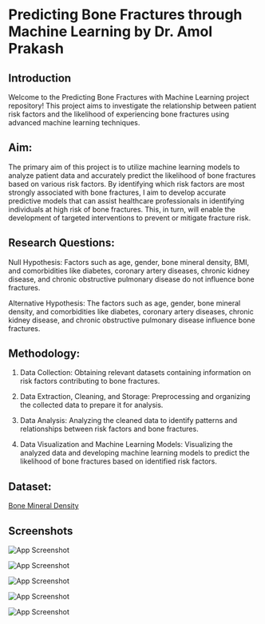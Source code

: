 # Predicting Bone Fractures through Machine Learning by Dr. Amol Prakash

## Introduction
Welcome to the Predicting Bone Fractures with Machine Learning project repository! This project aims to investigate the relationship between patient risk factors and the likelihood of experiencing bone fractures using advanced machine learning techniques.

## Aim:
The primary aim of this project is to utilize machine learning models to analyze patient data and accurately predict the likelihood of bone fractures based on various risk factors. By identifying which risk factors are most strongly associated with bone fractures, I aim to develop accurate predictive models that can assist healthcare professionals in identifying individuals at high risk of bone fractures. This, in turn, will enable the development of targeted interventions to prevent or mitigate fracture risk.

## Research Questions:

Null Hypothesis: Factors such as age, gender, bone mineral density, BMI, and comorbidities like diabetes, coronary artery diseases, chronic kidney disease, and chronic obstructive pulmonary disease do not influence bone fractures.

Alternative Hypothesis: The factors such as age, gender, bone mineral density, and comorbidities like diabetes, coronary artery diseases, chronic kidney disease, and chronic obstructive pulmonary disease influence bone fractures.

## Methodology:
1. Data Collection: 
Obtaining relevant datasets containing information on risk factors contributing to bone fractures.

2. Data Extraction, Cleaning, and Storage: 
Preprocessing and organizing the collected data to prepare it for analysis.

3. Data Analysis: 
Analyzing the cleaned data to identify patterns and relationships between risk factors and bone fractures.

4. Data Visualization and Machine Learning Models: 
Visualizing the analyzed data and developing machine learning models to predict the likelihood of bone fractures based on identified risk factors.

## Dataset:
[Bone Mineral Density](https://www.kaggle.com/datasets/jehanbhathena/bone-mineral-density)



## Screenshots

![App Screenshot](https://github.com/dramolprakash/Predicting-Bone-Fractures-through-Machine-Learning-by-Dr.Amol-Prakash/assets/18162205/88313214-abb8-4103-bf13-bf9bf0868eff)

![App Screenshot](https://github.com/dramolprakash/Predicting-Bone-Fractures-through-Machine-Learning-by-Dr.Amol-Prakash/assets/18162205/08985f1f-f713-4161-b853-34350cb60562)

![App Screenshot](https://github.com/dramolprakash/Predicting-Bone-Fractures-through-Machine-Learning-by-Dr.Amol-Prakash/assets/18162205/0df84c0c-8d5a-4f41-908e-a88e39f178fb)

![App Screenshot](https://github.com/dramolprakash/Predicting-Bone-Fractures-through-Machine-Learning-by-Dr.Amol-Prakash/assets/18162205/593cc6c2-863b-4408-bbc2-bafc3db58a61)

![App Screenshot](https://github.com/dramolprakash/Predicting-Bone-Fractures-through-Machine-Learning-by-Dr.Amol-Prakash/assets/18162205/29f855ab-0154-45bf-96ba-7f5e78384d0b)


